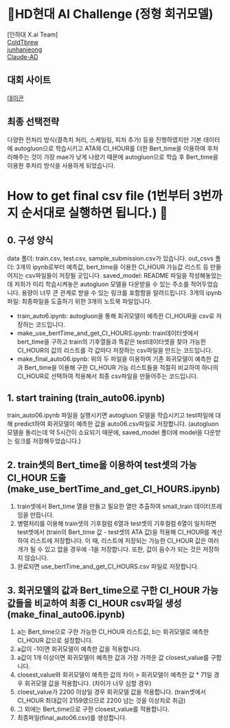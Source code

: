 # 🚢HD현대 AI Challenge (정형 회귀모델)   
[인하대 X.ai Team]  
  [ColdTbrew](https://github.com/ColdTbrew)  
  [junhanjeong](https://github.com/hyjk826)  
  [Claude-AD](https://github.com/Claude-AD)  

## 대회 사이트
   [데이콘]( https://dacon.io/competitions/official/236158/overview/description)

## 최종 선택전략
다양한 전처리 방식(결측치 처리, 스케일링, 피처 추가) 등을 진행하였지만 기본 데이터에 autogluon으로 학습시키고 ATA와 CI_HOUR를 더한 Bert_time을 이용하여 후처리해주는 것이 가장 mae가 낮게 나왔기 때문에 autogluon으로 학습 후 Bert_time을 이용한 후처리 방식을 사용하게 되었습니다.

# How to get final csv file (1번부터 3번까지 순서대로 실행하면 됩니다.) 📌

## 0. 구성 양식
data 폴더: train.csv, test.csv, sample_submission.csv가 있습니다.
out_csvs 폴더: 3개의 ipynb로부터 예측값, bert_time을 이용한 CI_HOUR 가능값 리스트 등 만들어지는 csv파일들이 저장될 곳입니다.
saved_model: README 파일을 작성해놓았는데 저희가 미리 학습시켜놓은 autogluon 모델을 다운받을 수 있는 주소를 적어두었습니다. 용량이 너무 큰 관계로 받을 수 있는 링크를 포함함을 알려드립니다.
3개의 ipynb파일: 최종파일을 도출하기 위한 3개의 노트북 파일입니다.
- train_auto6.ipynb: autogluon을 통해 회귀모델이 예측한 CI_HOUR을 csv로 저장하는 코드입니다.
- make_use_bertTime_and_get_CI_HOURS.ipynb: train데이터셋에서 bert_time을 구하고 train의 기후열들과 똑같은 test데이터셋을 찾아 가능한 CI_HOUR의 값의 리스트를 각 값마다 저장하는 csv파일을 만드는 코드입니다.
- make_final_auto06.ipynb: 위의 두 파일을 이용하여 기존 회귀모델이 예측한 값과 Bert_time을 이용해 구한 CI_HOUR 가능 리스트들을 적절히 비교하여 하나의 CI_HOUR로 선택하여 적용해서 최종 csv파일을 만들어주는 코드입니다.

## 1. start training (train_auto06.ipynb)
train_auto06.ipynb 파일을 실행시키면 autogluon 모델을 학습시키고 test파일에 대해 predict하여 회귀모델이 예측한 값을 auto06.csv파일로 저장합니다.
(autogluon 모델을 돌리는데 약 5시간이 소요되기 때문에, saved_model 폴더에 model을 다운받는 링크를 저장해두었습니다.)

## 2. train셋의 Bert_time을 이용하여 test셋의 가능 CI_HOUR 도출 (make_use_bertTime_and_get_CI_HOURS.ipynb)
1) train셋에서 Bert_time 열을 만들고 필요한 열만 추출하여 small_train 데이터프레임을 만듭니다.
2) 병렬처리를 이용해 train셋의 기후컬럼 6열과 test셋의 기후컬럼 6열이 일치하면 test셋에서 (train의 Bert_time 값 - test셋의 ATA 값)을 적용해 CI_HOUR를 계산하여 리스트에 저장합니다.
이 때, 리스트에 저장되는 가능한 CI_HOUR 값은 여러개가 될 수 있고 없을 경우에 -1을 저장합니다. 또한, 값이 음수가 되는 것은 저장하지 않습니다.
3) 완료되면 use_bertTime_and_get_CI_HOURS.csv 파일로 저장합니다.

## 3. 회귀모델의 값과 Bert_time으로 구한 CI_HOUR 가능값들을 비교하여 최종 CI_HOUR csv파일 생성 (make_final_auto06.ipynb)
1) a는 Bert_time으로 구한 가능한 CI_HOUR 리스트값, b는 회귀모델로 예측한 CI_HOUR 값으로 설정합니다.
2) a값이 -1이면 회귀모델이 예측한 값을 적용합니다.
3) a값이 1개 이상이면 회귀모델이 예측한 값과 가장 가까운 값 closest_value를 구합니다.
4) closest_value와 회귀모델이 예측한 값의 차이 > 회귀모델이 예측한 값 * 71일 경우 회귀모델 값을 적용합니다. (차이가 너무 심할 경우)
5) cloest_value가 2200 이상일 경우 회귀모델 값을 적용합니다. (train셋에서 CI_HOUR 최대값이 2159였으므로 2200 넘는 것을 이상치로 취급)
6) 그 외에는 Bert_time으로 구한 closest_value를 적용합니다.
7) 최종파일(final_auto06.csv)를 생성합니다.



